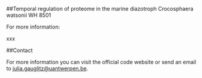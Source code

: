 ##Temporal regulation of proteome in the marine diazotroph Crocosphaera watsonii WH 8501

For more information: 

xxx

##Contact

For more information you can visit the official code website or send an email to [julia.gauglitz@uantwerpen.be](julia.gauglitz@uantwerpen.be).
